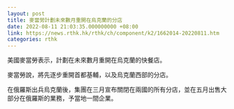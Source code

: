 ```yaml
---
layout: post
title: 麥當勞計劃未來數月重開在烏克蘭的分店
date: 2022-08-11 21:03:35.000000000 +08:00
link: https://news.rthk.hk/rthk/ch/component/k2/1662014-20220811.htm
categories: rthk
---
```


美國麥當勞表示，計劃在未來數月重開在烏克蘭的快餐店。

麥當勞說，將先逐步重開首都基輔，以及烏克蘭西部的分店。

在俄羅斯出兵烏克蘭後，集團在三月宣布關閉在兩國的所有分店，並在五月出售大部分在俄羅斯的業務，予當地一間企業。
